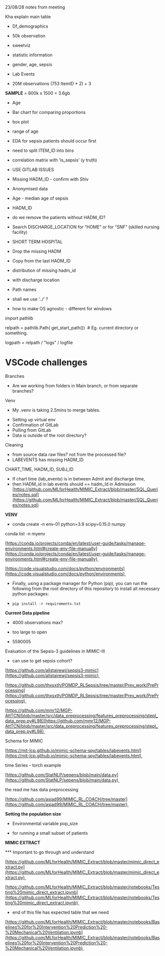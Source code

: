 
  

23/08/28 notes from meeting


Kha explain main table
- Df_demographics

- 50k observation
- sweetviz 

- statistic information

- gender, age, sepsis

- Lab Events

- 20M observations (753 ItemID * 2) + 3


**SAMPLE**
= 800k x 1500 = 3.6gb

  
- Age
- Bar chart for comparing proportions
- box plot
- range of age 

  
- EDA for sepsis patients should occur first
- need to split ITEM_ID into bins
- correlation matrix with ‘is_sepsis’ (y truth)


- USE GITLAB ISSUES

  
- Missing HADM_ID - confirm with Shiv
- Anonymised data
- Age - median age of sepsis
- HADM_ID 

- do we remove the patients without HADM_ID?
- Search DISCHARGE_LOCATION for “HOME” or for “SNF” (skilled nursing facility)
- SHORT TERM HOSPITAL
- Drop the missing HADM
- Copy from the last HADM_ID

  
- distribution of missing hadm_id 
- with discharge location

- Path names

- shall we use ‘../‘ ? 
- how to make OS agnostic - different for windows

  

import pathlib

relpath = pathlib.Path( get_start_path())  # Eg. current directory or something.

logpath = relpath / "logs" / logfile  

  

  

# VSCode challenges
Branches
- Are we working from folders in Main branch, or from separate branches?

Venv
* My .venv is taking 2.5mins to merge tables.



- Setting up virtual env
- Confirmation of GitLab
- Pulling from GitLab
- Data is outside of the root directory?

  
Cleaning
- from source data raw files? not from the processed file?
- LABEVENTS has missing HADM_ID

CHART_TIME, HADM_ID, SUBJ_ID
- If chart time (lab_events) is in between Admit and discharge time,
- then HADM_id in lab events should == hadm_Id in Admission
[https://github.com/MLforHealth/MIMIC_Extract/blob/master/SQL_Queries/notes.sql](https://github.com/MLforHealth/MIMIC_Extract/blob/master/SQL_Queries/notes.sql)
  

**VENV**

- conda create -n env-01 python=3.9 scipy=0.15.0 numpy

conda list -n myenv

[https://conda.io/projects/conda/en/latest/user-guide/tasks/manage-environments.html#create-env-file-manually](https://conda.io/projects/conda/en/latest/user-guide/tasks/manage-environments.html#create-env-file-manually) 

[https://code.visualstudio.com/docs/python/environments](https://code.visualstudio.com/docs/python/environments) 

  

- Finally, using a package manager for Python (pip), you can run the following from the root directory of this repository to install all necessary python packages:

- `pip install -r requirements.txt`

  

**Current Data pipeline** 

- 4000 observations max?

- too large to open

- 5590005

  


Evaluation of the Sepsis-3 guidelines in MIMIC-III

- can use to get sepsis cohort?

[https://github.com/alistairewj/sepsis3-mimic](https://github.com/alistairewj/sepsis3-mimic) 

[https://github.com/thxsxth/POMDP_RLSepsis/tree/master/Prev_work/PreProcessing](https://github.com/thxsxth/POMDP_RLSepsis/tree/master/Prev_work/PreProcessing) 

[https://github.com/mmr12/MGP-AttTCN/blob/master/src/data_preprocessing/features_preprocessing/stepI_data_prep.py#L98](https://github.com/mmr12/MGP-AttTCN/blob/master/src/data_preprocessing/features_preprocessing/stepI_data_prep.py#L98) 

Schema for MIMIC

[https://mit-lcp.github.io/mimic-schema-spy/tables/labevents.html](https://mit-lcp.github.io/mimic-schema-spy/tables/labevents.html) 

time Series - torch example

[https://github.com/StatNLP/sepens/blob/main/data.py](https://github.com/StatNLP/sepens/blob/main/data.py) 
  
the read me has data preprocessing

[https://github.com/asjad99/MIMIC_RL_COACH/tree/master](https://github.com/asjad99/MIMIC_RL_COACH/tree/master) 

  

  

**Setting the population size**

- Environmental variable pop_size

- for running a small subset of patients

  

  

**MIMIC EXTRACT**

*** Important to go through and understand

[https://github.com/MLforHealth/MIMIC_Extract/blob/master/mimic_direct_extract.py](https://github.com/MLforHealth/MIMIC_Extract/blob/master/mimic_direct_extract.py) 

  

[https://github.com/MLforHealth/MIMIC_Extract/blob/master/notebooks/Testing%20mimic_direct_extract.ipynb](https://github.com/MLforHealth/MIMIC_Extract/blob/master/notebooks/Testing%20mimic_direct_extract.ipynb) 

- end of this file has expected table that we need


[https://github.com/MLforHealth/MIMIC_Extract/blob/master/notebooks/Baselines%20for%20Intervention%20Prediction%20-%20Mechanical%20Ventilation.ipynb](https://github.com/MLforHealth/MIMIC_Extract/blob/master/notebooks/Baselines%20for%20Intervention%20Prediction%20-%20Mechanical%20Ventilation.ipynb) 

  

